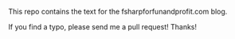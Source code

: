 This repo contains the text for the fsharpforfunandprofit.com blog.

If you find a typo, please send me a pull request! Thanks!